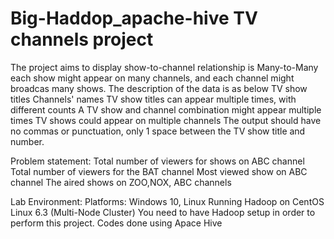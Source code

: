 # Big-Haddop_apache-hive TV channels project
The project aims to display show-to-channel relationship is Many-to-Many each show might appear on many channels, and each channel might broadcas many shows.
The description of the data is as below
   TV show titles
   Channels' names
   TV show titles can appear multiple times, with different counts
   A TV show and channel combination might appear multiple times
   TV shows could appear on multiple channels
   The output should have no commas or punctuation, only 1 space between the TV show title and number.

Problem statement:
Total number of viewers for shows on ABC channel
Total number of viewers for the BAT channel
Most viewed show on ABC channel
The aired shows on ZOO,NOX, ABC channels 

Lab Environment: 
Platforms: Windows 10, Linux
Running Hadoop on CentOS Linux 6.3 (Multi-Node Cluster)
You need to have Hadoop setup in order to perform this project. 
Codes done using Apace Hive
